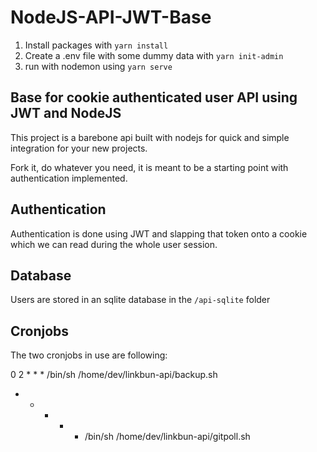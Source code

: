 # NodeJS-API-JWT-Base

1. Install packages with `yarn install`
2. Create a .env file with some dummy data with `yarn init-admin`
3. run with nodemon using `yarn serve`


## Base for cookie authenticated user API using JWT and NodeJS
This project is a barebone api built with nodejs for quick and simple integration for your new projects.

Fork it, do whatever you need, it is meant to be a starting point with authentication implemented.

## Authentication
Authentication is done using JWT and slapping that token onto a cookie which we can read during the whole user session.

## Database
Users are stored in an sqlite database in the `/api-sqlite` folder

## Cronjobs
The two cronjobs in use are following:

0 2 * * * /bin/sh /home/dev/linkbun-api/backup.sh
* * * * * /bin/sh /home/dev/linkbun-api/gitpoll.sh
